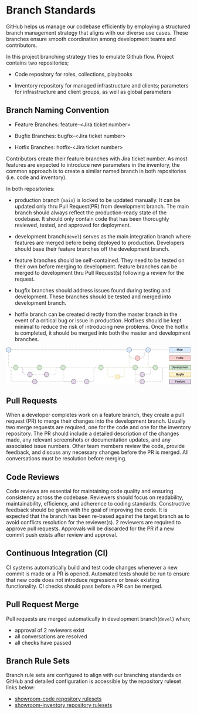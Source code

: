 # Branch Standards

GitHub helps us manage our codebase efficiently by employing a
structured branch management strategy that aligns with our diverse use
cases. These branches ensure smooth coordination among development teams
and contributors.

In this project branching strategy tries to emulate Github flow. Project
contains two repositories;

-   Code repository for roles, collections, playbooks

-   Inventory repository for managed infrastructure and clients;
    parameters for infrastructure and client groups, as well as global
    parameters

## Branch Naming Convention

-   Feature Branches: feature-&lt;Jira ticket number&gt;

-   Bugfix Branches: bugfix-&lt;Jira ticket number&gt;

-   Hotfix Branches: hotfix-&lt;Jira ticket number&gt;

Contributors create their feature branches with Jira ticket number. As
most features are expected to introduce new parameters in the inventory,
the common approach is to create a similar named branch in both
repositories (i.e. code and inventory).

In both repositories:

-   production branch (`main`) is locked to be updated manually. It can
    be updated only thru Pull Request(PR) from development branch. The
    main branch should always reflect the production-ready state of the
    codebase. It should only contain code that has been thoroughly
    reviewed, tested, and approved for deployment.

-   development branch(`devel`) serves as the main integration branch
    where features are merged before being deployed to production.
    Developers should base their feature branches off the development
    branch.

-   feature branches should be self-contained. They need to be tested on
    their own before merging to development. feature branches can be
    merged to development thru Pull Request(s) following a review for
    the request.

-   bugfix branches should address issues found during testing and
    development. These branches should be tested and merged into
    development branch.

-   hotfix branch can be created directly from the master branch in the
    event of a critical bug or issue in production. Hotfixes should be
    kept minimal to reduce the risk of introducing new problems. Once
    the hotfix is completed, it should be merged into both the master
    and development branches.

![gitflow](images/branch_standard.jpg)

## Pull Requests

When a developer completes work on a feature branch, they create a pull
request (PR) to merge their changes into the development branch. Usually
two merge requests are required, one for the code and one for the
inventory repository. The PR should include a detailed description of
the changes made, any relevant screenshots or documentation updates, and
any associated issue numbers. Other team members review the code,
provide feedback, and discuss any necessary changes before the PR is
merged. All conversations must be resolution before merging.

## Code Reviews

Code reviews are essential for maintaining code quality and ensuring
consistency across the codebase. Reviewers should focus on readability,
maintainability, efficiency, and adherence to coding standards.
Constructive feedback should be given with the goal of improving the
code. It is expected that the branch has been re-based against the
target branch as to avoid conflicts resolution for the reviewer(s). 2
reviewers are required to approve pull requests. Approvals will be
discarded for the PR if a new commit push exists after review and
approval.

## Continuous Integration (CI)

CI systems automatically build and test code changes whenever a new
commit is made or a PR is opened. Automated tests should be run to
ensure that new code does not introduce regressions or break existing
functionality. CI checks should pass before a PR can be merged.

## Pull Request Merge

Pull requests are merged automatically in development branch(`devel`)
when;

* approval of 2 reviewers exist
* all conversations are resolved
* all checks have passed

## Branch Rule Sets

Branch rule sets are configured to align with our branching standards on
GitHub and detailed configuration is accessible by the repository
ruleset links below:

* [showroom-code repository rulesets](https://github.com/showroom-project/showroom-code/rules)
* [showroom-inventory repository rulesets](https://github.com/showroom-project/showroom-inventory/rules)
